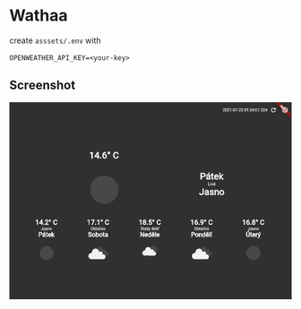 # Wathaa

create `asssets/.env` with

```env
OPENWEATHER_API_KEY=<your-key>
```

## Screenshot
![Screenshot](./preview.png)

